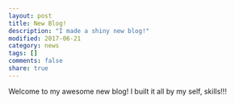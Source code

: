 ```yaml
---
layout: post
title: New Blog!
description: "I made a shiny new blog!"
modified: 2017-06-21
category: news
tags: []
comments: false
share: true
---
```


Welcome to my awesome new blog!
I built it all by my self, skills!!!
